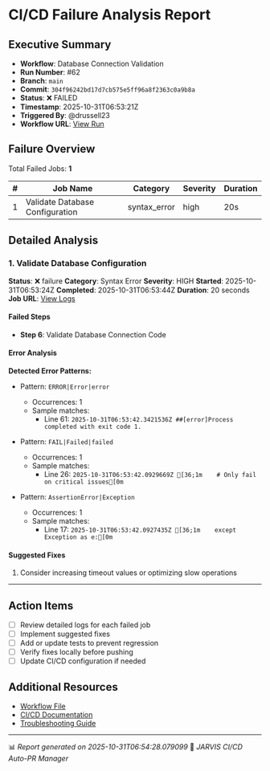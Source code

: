 # CI/CD Failure Analysis Report

## Executive Summary

- **Workflow**: Database Connection Validation
- **Run Number**: #62
- **Branch**: `main`
- **Commit**: `304f96242bd17d7cb575e5ff96a8f2363c0a9b8a`
- **Status**: ❌ FAILED
- **Timestamp**: 2025-10-31T06:53:21Z
- **Triggered By**: @drussell23
- **Workflow URL**: [View Run](https://github.com/drussell23/JARVIS-AI/actions/runs/18965115336)

## Failure Overview

Total Failed Jobs: **1**

| # | Job Name | Category | Severity | Duration |
|---|----------|----------|----------|----------|
| 1 | Validate Database Configuration | syntax_error | high | 20s |

## Detailed Analysis

### 1. Validate Database Configuration

**Status**: ❌ failure
**Category**: Syntax Error
**Severity**: HIGH
**Started**: 2025-10-31T06:53:24Z
**Completed**: 2025-10-31T06:53:44Z
**Duration**: 20 seconds
**Job URL**: [View Logs](https://github.com/drussell23/JARVIS-AI/actions/runs/18965115336/job/54160115199)

#### Failed Steps

- **Step 6**: Validate Database Connection Code

#### Error Analysis

**Detected Error Patterns:**

- Pattern: `ERROR|Error|error`
  - Occurrences: 1
  - Sample matches:
    - Line 61: `2025-10-31T06:53:42.3421536Z ##[error]Process completed with exit code 1.`

- Pattern: `FAIL|Failed|failed`
  - Occurrences: 1
  - Sample matches:
    - Line 26: `2025-10-31T06:53:42.0929669Z [36;1m    # Only fail on critical issues[0m`

- Pattern: `AssertionError|Exception`
  - Occurrences: 1
  - Sample matches:
    - Line 17: `2025-10-31T06:53:42.0927435Z [36;1m    except Exception as e:[0m`

#### Suggested Fixes

1. Consider increasing timeout values or optimizing slow operations

---

## Action Items

- [ ] Review detailed logs for each failed job
- [ ] Implement suggested fixes
- [ ] Add or update tests to prevent regression
- [ ] Verify fixes locally before pushing
- [ ] Update CI/CD configuration if needed

## Additional Resources

- [Workflow File](.github/workflows/)
- [CI/CD Documentation](../../docs/ci-cd/)
- [Troubleshooting Guide](../../docs/troubleshooting/)

---

📊 *Report generated on 2025-10-31T06:54:28.079099*
🤖 *JARVIS CI/CD Auto-PR Manager*
